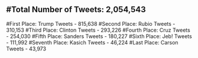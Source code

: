 #Total Number of Tweets: 2,054,543 
---
#First Place: Trump Tweets - 815,638
#Second Place: Rubio Tweets - 310,153
#Third Place: Clinton Tweets - 293,226
#Fourth Place: Cruz Tweets - 254,030
#Fifth Place: Sanders Tweets - 180,227
#Sixth Place: Jeb! Tweets - 111,992
#Seventh Place: Kasich Tweets - 46,224
#Last Place: Carson Tweets - 43,973
